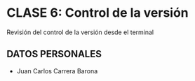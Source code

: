 # CLASE 6: Control de la versión 
Revisión del control de la versión desde el terminal 
## DATOS PERSONALES 
- Juan Carlos Carrera Barona 
